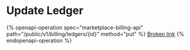 # Update Ledger

{% openapi-operation spec="marketplace-billing-api" path="/public/v1/billing/ledgers/{id}" method="put" %}
[Broken link](broken-reference)
{% endopenapi-operation %}
